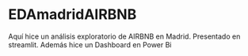# EDAmadridAIRBNB
Aquí hice un análisis exploratorio de AIRBNB en Madrid. Presentado en streamlit. Además hice un Dashboard en Power Bi
